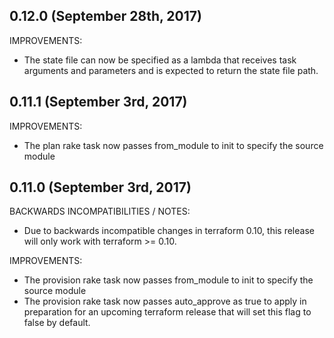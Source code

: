 ## 0.12.0 (September 28th, 2017)

IMPROVEMENTS:

* The state file can now be specified as a lambda that receives task arguments
  and parameters and is expected to return the state file path.

## 0.11.1 (September 3rd, 2017)

IMPROVEMENTS:

* The plan rake task now passes from_module to init to specify the source 
  module

## 0.11.0 (September 3rd, 2017)

BACKWARDS INCOMPATIBILITIES / NOTES:

* Due to backwards incompatible changes in terraform 0.10, this release will
  only work with terraform >= 0.10.

IMPROVEMENTS:

* The provision rake task now passes from_module to init to specify the source 
  module
* The provision rake task now passes auto_approve as true to apply in 
  preparation for an upcoming terraform release that will set this flag to 
  false by default.
